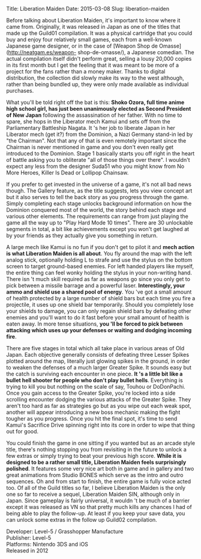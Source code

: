 Title: Liberation Maiden
Date: 2015-03-08
Slug: liberation-maiden

Before talking about Liberation Maiden, it's important to know where it came
from. Originally, it was released in Japan as one of the titles that made up
the Guild01 compilation. It was a physical cartridge that you could buy and
enjoy four relatively small games, each from a well-known Japanese game
designer, or in the case of [Weapon Shop de Omasse](http://neatgam.es/weapon-
shop-de-omasse/), a Japanese comedian. The actual compilation itself didn't
perform great, selling a lousy 20,000 copies in its first month but I get the
feeling that it was meant to be more of a project for the fans rather than a
money maker. Thanks to digital distribution, the collection did slowly make
its way to the west although, rather than being bundled up, they were only
made available as individual purchases.  
  
What you'll be told right off the bat is this: **Shoko Ozora, full time anime
high school girl, has just been unanimously elected as Second President of New
Japan** following the assassination of her father. With no time to spare, she
hops in the Liberator mech Kamui and sets off from the Parliamentary
Battleship Nagata. It 's her job to liberate Japan in her Liberator mech (get
it?) from the Dominion, a Nazi Germany stand-in led by "the Chairman". Not
that any of that is even remotely important since the Chairman is never
mentioned in game and you don't even really get introduced to the Dominion.
Stage 1 basically starts you off right in the heart of battle asking you to
obliterate "all of those things over there". I wouldn't expect any less from
the designer Suda51 who you might know from No More Heroes, Killer Is Dead or
Lollipop Chainsaw.  
  
If you prefer to get invested in the universe of a game, it's not all bad news
though. The Gallery feature, as the title suggests, lets you view concept art
but it also serves to tell the back story as you progress through the game.
Simply completing each stage unlocks background information on how the
Dominion conquered most of the world, the story behind each stage and various
other elements. The requirements can range from just playing the game all the
way up to "Play Hard Mode 10 times". There are 30 unlockable segments in
total, a bit like achievements except you won't get laughed at by your friends
as they actually give you something in return.  
  
A large mech like Kamui is no fun if you don't get to pilot it and **mech
action is what Liberation Maiden is all about**. You fly around the map with
the left analog stick, optionally holding L to strafe and use the stylus on
the bottom screen to target ground-based enemies. For left handed players like
myself, the entire thing can feel wonky holding the stylus in your non-writing
hand. There isn 't much skill required as far as weapons go since you only get
to pick between a missile barrage and a powerful laser. **Interestingly, your
ammo and shield use a shared pool of energy**. You 've got a small amount of
health protected by a large number of shield bars but each time you fire a
projectile, it uses up one shield bar temporarily. Should you completely lose
your shields to damage, you can only regain shield bars by defeating other
enemies and you'll want to do it fast before your small amount of health is
eaten away. In more tense situations, **you 'll be forced to pick between
attacking which uses up your defenses or waiting and dodging incoming fire**.  
  
There are five stages in total which all take place in various areas of Old
Japan. Each objective generally consists of defeating three Lesser Spikes
plotted around the map, literally just glowing spikes in the ground, in order
to weaken the defenses of a much larger Greater Spike. It sounds easy but the
catch is surviving each encounter in one piece. **It 's a little bit like a
bullet hell shooter for people who don't play bullet hells**. Everything is
trying to kill you but nothing on the scale of say, Touhou or DoDonPachi. Once
you gain access to the Greater Spike, you're locked into a side scrolling
encounter dodging the various attacks of the Greater Spike. They aren't too
hard as far as strategies go but as you wipe out each weak spot, another will
appear introducing a new boss mechanic making the fight tougher as you
progress. Once you hit the final spot, it's time to send Kamui's Sacrifice
Drive spinning right into its core in order to wipe that thing out for good.  
  
You could finish the game in one sitting if you wanted but as an arcade style
title, there's nothing stopping you from revisiting in the future to unlock a
few extras or simply trying to beat your previous high score. **While it is
designed to be a rather small title, Liberation Maiden feels surprisingly
polished**. It features some very nice art both in game and in gallery and two
great animations from Studio BONES which serve as the intro and outro
sequences. Oh and from start to finish, the entire game is fully voice acted
too. Of all of the Guild titles so far, I believe Liberation Maiden is the
only one so far to receive a sequel, Liberation Maiden SIN, although only in
Japan. Since gameplay is fairly universal, it wouldn 't be much of a barrier
except it was released as VN so that pretty much kills any chances I had of
being able to play the follow-up. At least if you keep your save data, you can
unlock some extras in the follow up Guild02 compilation.  
  
Developer: Level-5 / Grasshopper Manufacture  
Publisher: Level-5  
Platforms: Nintendo 3DS and iOS  
Released in 2012

